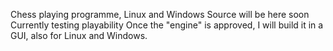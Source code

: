 Chess playing programme, Linux and Windows
Source will be here soon
Currently testing playability
Once the "engine" is approved, I will build it in a GUI, also for Linux and Windows.
